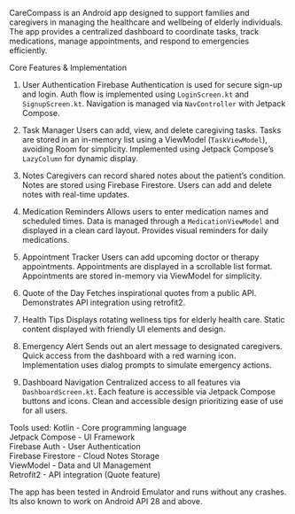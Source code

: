 CareCompass is an Android app designed to support families and caregivers in managing the healthcare and wellbeing of elderly individuals. The app provides a centralized dashboard to coordinate tasks, track medications, manage appointments, and respond to emergencies efficiently.

Core Features & Implementation

1. User Authentication
Firebase Authentication is used for secure sign-up and login.
Auth flow is implemented using `LoginScreen.kt` and `SignupScreen.kt`.
Navigation is managed via `NavController` with Jetpack Compose.

2. Task Manager
Users can add, view, and delete caregiving tasks.
Tasks are stored in an in-memory list using a ViewModel (`TaskViewModel`), avoiding Room for simplicity.
Implemented using Jetpack Compose’s `LazyColumn` for dynamic display.

3. Notes
Caregivers can record shared notes about the patient’s condition.
Notes are stored using Firebase Firestore.
Users can add and delete notes with real-time updates.

4. Medication Reminders
Allows users to enter medication names and scheduled times.
Data is managed through a `MedicationViewModel` and displayed in a clean card layout.
Provides visual reminders for daily medications.

5. Appointment Tracker
Users can add upcoming doctor or therapy appointments.
Appointments are displayed in a scrollable list format.
Appointments are stored in-memory via ViewModel for simplicity.

6. Quote of the Day
Fetches inspirational quotes from a public API.
Demonstrates API integration using retrofit2.

7. Health Tips
Displays rotating wellness tips for elderly health care.
Static content displayed with friendly UI elements and design.

8. Emergency Alert
Sends out an alert message to designated caregivers.
Quick access from the dashboard with a red warning icon.
Implementation uses dialog prompts to simulate emergency actions.

9. Dashboard Navigation
Centralized access to all features via `DashboardScreen.kt`.
Each feature is accessible via Jetpack Compose buttons and icons.
Clean and accessible design prioritizing ease of use for all users.


Tools used:
Kotlin - Core programming language   
Jetpack Compose - UI Framework                        
Firebase Auth - User Authentication                 
Firebase Firestore - Cloud Notes Storage                 
ViewModel - Data and UI Management              
Retrofit2 - API integration (Quote feature)     


The app has been tested in Android Emulator and runs without any crashes.
Its also known to work on Android API 28 and above.
